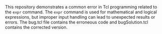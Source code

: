 This repository demonstrates a common error in Tcl programming related to the `expr` command. The `expr` command is used for mathematical and logical expressions, but improper input handling can lead to unexpected results or errors.  The bug.tcl file contains the erroneous code and bugSolution.tcl contains the corrected version.